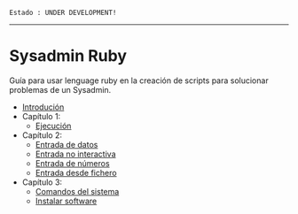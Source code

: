 
```
Estado : UNDER DEVELOPMENT!
```

---
# Sysadmin Ruby

Guía para usar lenguage ruby en la creación de scripts para solucionar problemas de un Sysadmin.

* [Introdución](intro.md)
* Capítulo 1:
    * [Ejecución](cap-01/README.md)
* Capítulo 2:
    * [Entrada de datos](cap-02/README.md)
    * [Entrada no interactiva](cap-02/entrada-no-interactiva.md)
    * [Entrada de números](cap-02/entrada-de-numeros.md)
    * [Entrada desde fichero](cap-02/entrada-desde-fichero.md)
* Capítulo 3:
    * [Comandos del sistema](cap-03/README.md)
    * [Instalar software](cap-03/instalar-software.md)
